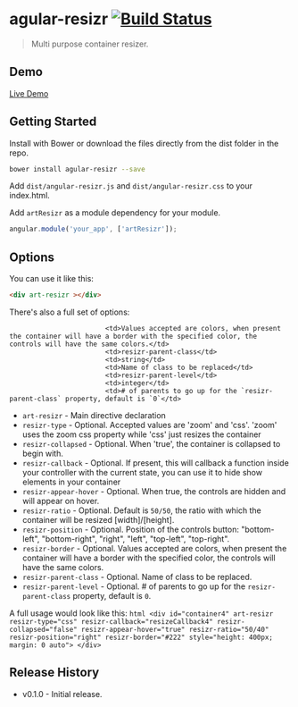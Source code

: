 # agular-resizr [![Build Status](https://travis-ci.org/arthurianx/angular-resizr.png?branch=master)](https://travis-ci.org/arthurianx/angular-resizr)

> Multi purpose container resizer.

## Demo

[Live Demo](http://arthurianx.github.io/angular-resizr/demo)

## Getting Started

Install with Bower or download the files directly from the dist folder in the repo.

```bash
bower install agular-resizr --save
```

Add `dist/angular-resizr.js` and `dist/angular-resizr.css` to your index.html.


Add `artResizr` as a module dependency for your module.

```js
angular.module('your_app', ['artResizr']);
```

## Options


You can use it like this:

```html
<div art-resizr ></div>
```

There's also a full set of options:

<table class="table table-bordered">

                            <td>Values accepted are colors, when present the container will have a border with the specified color, the controls will have the same colors.</td>
                            <td>resizr-parent-class</td>
                            <td>string</td>
                            <td>Name of class to be replaced</td>
                            <td>resizr-parent-level</td>
                            <td>integer</td>
                            <td># of parents to go up for the `resizr-parent-class` property, default is `0`</td>


* `art-resizr` - Main directive declaration
* `resizr-type` - Optional.  Accepted values are 'zoom' and 'css'. 'zoom' uses the zoom css property while 'css' just resizes the container
* `resizr-collapsed` - Optional.  When 'true', the container is collapsed to begin with.
* `resizr-callback` - Optional.  If present, this will callback a function inside your controller with the current state, you can use it to hide show elements in your container
* `resizr-appear-hover` - Optional. When true, the controls are hidden and will appear on hover.
* `resizr-ratio` - Optional.  Default is `50/50`, the ratio with which the container will be resized [width]/[height].
* `resizr-position` - Optional.  Position of the controls button: "bottom-left", "bottom-right", "right", "left", "top-left", "top-right".
* `resizr-border` - Optional.  Values accepted are colors, when present the container will have a border with the specified color, the controls will have the same colors.
* `resizr-parent-class` - Optional. Name of class to be replaced.
* `resizr-parent-level` - Optional.  # of parents to go up for the `resizr-parent-class` property, default is `0`.

A full usage would look like this: ```html
                                    <div id="container4"
                                         art-resizr
                                         resizr-type="css"
                                         resizr-callback="resizeCallback4"
                                         resizr-collapsed="false"
                                         resizr-appear-hover="true"
                                         resizr-ratio="50/40"
                                         resizr-position="right"
                                         resizr-border="#222"
                                         style="height: 400px; margin: 0 auto">
                                     </div>```


## Release History
 * v0.1.0 - Initial release.
